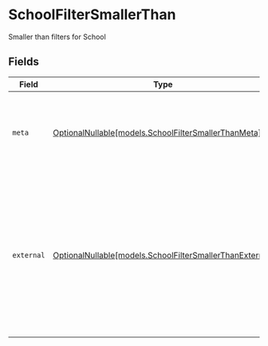 # SchoolFilterSmallerThan

Smaller than filters for School


## Fields

| Field                                                                                                                                                         | Type                                                                                                                                                          | Required                                                                                                                                                      | Description                                                                                                                                                   | Example                                                                                                                                                       |
| ------------------------------------------------------------------------------------------------------------------------------------------------------------- | ------------------------------------------------------------------------------------------------------------------------------------------------------------- | ------------------------------------------------------------------------------------------------------------------------------------------------------------- | ------------------------------------------------------------------------------------------------------------------------------------------------------------- | ------------------------------------------------------------------------------------------------------------------------------------------------------------- |
| `meta`                                                                                                                                                        | [OptionalNullable[models.SchoolFilterSmallerThanMeta]](../models/schoolfiltersmallerthanmeta.md)                                                              | :heavy_minus_sign:                                                                                                                                            | Metadata information for the School                                                                                                                           | {<br/>"createdAt": "2024-01-15T10:30:00Z",<br/>"updatedAt": "2024-01-15T10:30:00Z"<br/>}                                                                      |
| `external`                                                                                                                                                    | [OptionalNullable[models.SchoolFilterSmallerThanExternal]](../models/schoolfiltersmallerthanexternal.md)                                                      | :heavy_minus_sign:                                                                                                                                            | External is a reusable object that can be used to store external information about the school from another system, used for third-party integration tracking. |                                                                                                                                                               |